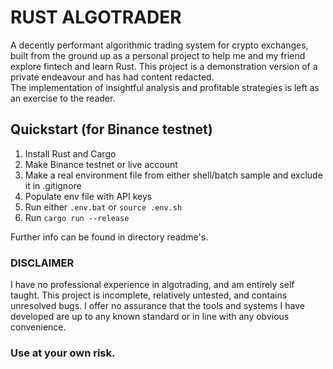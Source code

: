 # RUST ALGOTRADER
A decently performant algorithmic trading system for crypto exchanges, built from the ground up as a personal project to help me and my friend explore fintech and learn Rust. This project is a demonstration version of a private endeavour and has had content redacted.  
The implementation of insightful analysis and profitable strategies is left as an exercise to the reader.

## Quickstart (for Binance testnet)
1. Install Rust and Cargo
2. Make Binance testnet or live account
3. Make a real environment file from either shell/batch sample and exclude it in .gitignore
4. Populate env file with API keys
5. Run either `.env.bat` or `source .env.sh`
6. Run `cargo run --release`

Further info can be found in directory readme's.


### DISCLAIMER
I have no professional experience in algotrading, and am entirely self taught. This project is incomplete, relatively untested, and contains unresolved bugs. I offer no assurance that the tools and systems I have developed are up to any known standard or in line with any obvious convenience.
### Use at your own risk.
